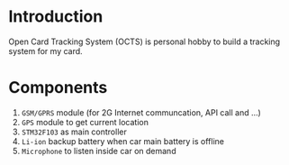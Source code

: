 # Introduction 
Open Card Tracking System (OCTS) is personal hobby to build a tracking system for my card.  

# Components 
1. `GSM/GPRS` module (for 2G Internet communcation, API call and ...)
2. `GPS` module to get current location 
3. `STM32F103` as main controller
4. `Li-ion` backup battery when car main battery is offline
5. `Microphone` to listen inside car on demand 
